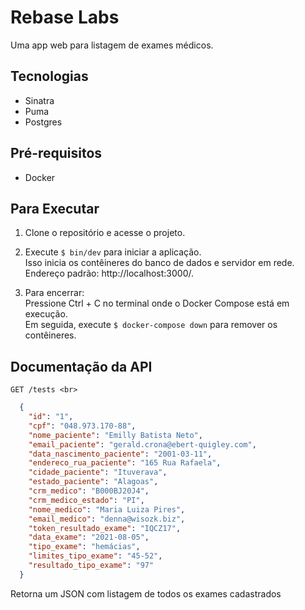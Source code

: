 # Rebase Labs
Uma app web para listagem de exames médicos.

## Tecnologias 
- Sinatra
- Puma
- Postgres

## Pré-requisitos
- Docker

## Para Executar 
1. Clone o repositório e acesse o projeto.

2. Execute `$ bin/dev` para iniciar a aplicação. <br>
Isso inicia os contêineres do banco de dados e servidor em rede. <br>
Endereço padrão: http://localhost:3000/.

3. Para encerrar: <br>
Pressione Ctrl + C no terminal onde o Docker Compose está em execução. <br>
Em seguida, execute `$ docker-compose down` para remover os contêineres.

## Documentação da API

```shell
GET /tests <br>
```

```json
  {
    "id": "1",
    "cpf": "048.973.170-88",
    "nome_paciente": "Emilly Batista Neto",
    "email_paciente": "gerald.crona@ebert-quigley.com",
    "data_nascimento_paciente": "2001-03-11",
    "endereco_rua_paciente": "165 Rua Rafaela",
    "cidade_paciente": "Ituverava",
    "estado_paciente": "Alagoas",
    "crm_medico": "B000BJ20J4",
    "crm_medico_estado": "PI",
    "nome_medico": "Maria Luiza Pires",
    "email_medico": "denna@wisozk.biz",
    "token_resultado_exame": "IQCZ17",
    "data_exame": "2021-08-05",
    "tipo_exame": "hemácias",
    "limites_tipo_exame": "45-52",
    "resultado_tipo_exame": "97"
  }
```
Retorna um JSON com listagem de todos os exames cadastrados
